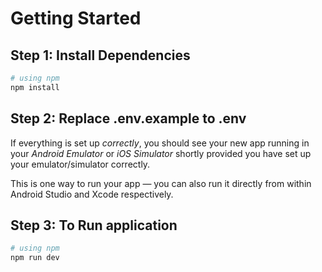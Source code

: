 # Getting Started

## Step 1: Install Dependencies


```bash
# using npm
npm install

```

## Step 2: Replace .env.example to .env

If everything is set up _correctly_, you should see your new app running in your _Android Emulator_ or _iOS Simulator_ shortly provided you have set up your emulator/simulator correctly.

This is one way to run your app — you can also run it directly from within Android Studio and Xcode respectively.

## Step 3: To Run application

```bash
# using npm
npm run dev

```


